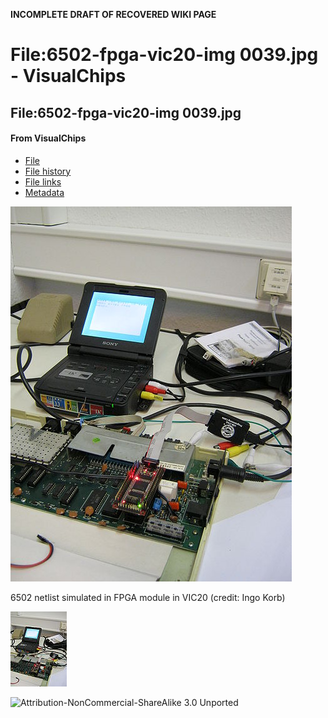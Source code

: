 **INCOMPLETE DRAFT OF RECOVERED WIKI PAGE**

# File:6502-fpga-vic20-img 0039.jpg - VisualChips


	

	
	


## File:6502-fpga-vic20-img 0039.jpg


	

		


#### From VisualChips


		

		

		

- [File](#file)
- [File history](#filehistory)
- [File links](#filelinks)
- [Metadata](#metadata)

![File:6502-fpga-vic20-img 0039.jpg](images/thumb/7/70/6502-fpga-vic20-img_0039.jpg/450px-6502-fpga-vic20-img_0039.jpg)


6502 netlist simulated in FPGA module in VIC20 (credit: Ingo Korb)



![Thumbnail for version as of 19:48, 12 May 2011](images/thumb/7/70/6502-fpga-vic20-img_0039.jpg/90px-6502-fpga-vic20-img_0039.jpg)



![Attribution-NonCommercial-ShareAlike 3.0 Unported](http://i.creativecommons.org/l/by-nc-sa/3.0/88x31.png)

